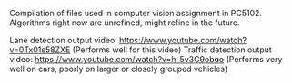 Compilation of files used in computer vision assignment in PC5102. Algorithms right now are unrefined, might refine in the future.

Lane detection output video: https://www.youtube.com/watch?v=0Tx01s58ZXE (Performs well for this video)
Traffic detection output video: https://www.youtube.com/watch?v=h-5v3C9obqo (Performs very well on cars, poorly on larger or closely grouped vehicles)
